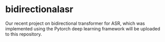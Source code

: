 # bidirectionalasr
Our recent project on bidirectional transformer for ASR, which was implemented using the Pytorch deep learning framework will be uploaded to this repository.
